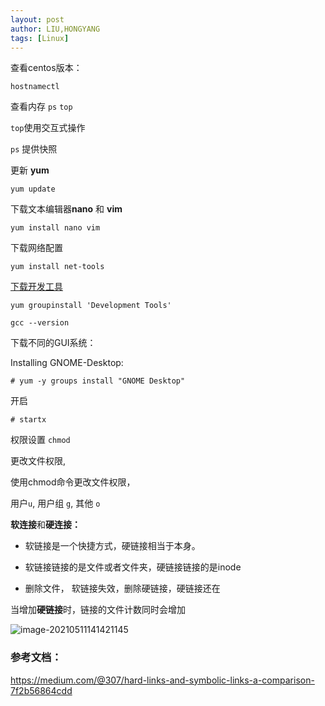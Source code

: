 ```yaml
---
layout: post
author:	LIU,HONGYANG
tags: [Linux]
---
```




查看centos版本：

```
hostnamectl
```



查看内存 `ps` `top`



`top`使用交互式操作



`ps` 提供快照



更新 **yum**

```shell
yum update
```



下载文本编辑器**nano** 和 **vim**



```shell
yum install nano vim
```



下载网络配置



```
yum install net-tools
```





[下载开发工具](https://riptutorial.com/centos)

```
yum groupinstall 'Development Tools'
```



```
gcc --version
```



下载不同的GUI系统：

Installing GNOME-Desktop:



```
# yum -y groups install "GNOME Desktop"
```



开启

```
# startx
```



权限设置 `chmod`

更改文件权限,

使用chmod命令更改文件权限，

用户`u`, 用户组 `g`, 其他 `o`





**软连接**和**硬连接：** 



- 软链接是一个快捷方式，硬链接相当于本身。

- 软链接链接的是文件或者文件夹，硬链接链接的是inode

- 删除文件， 软链接失效，删除硬链接，硬链接还在



当增加**硬链接**时，链接的文件计数同时会增加

![image-20210511141421145](https://tva1.sinaimg.cn/large/008i3skNgy1gqegmju9v2j30ie04q3z6.jpg)





### 参考文档：

https://medium.com/@307/hard-links-and-symbolic-links-a-comparison-7f2b56864cdd